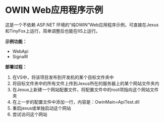 ﻿# OWIN Web应用程序示例

这是一个不依赖 ASP.NET 环境的“纯OWIN”Web应用程序示例，可直接在Jexus和TinyFox上运行，简单调整后也能在IIS上运行。

**示例功能：**

- WebApi
- SignalR

**部署过程：**

1. 在VS中，将该项目发布到开发机的某个目标文件夹中
2. 将目标文件夹中的所有文件上传到Jexus所在的服务器上的某个网站文件夹内
3. 在Jexus上新建一个网站配置文件，将配置文件中的root项指向这个网站文件夹
4. 在上一步的配置文件中添加一行，内容是：OwinMain=ApiTest.dll
5. 重启jexus或单独启动这个网站
6. 尝试访问这个网站
